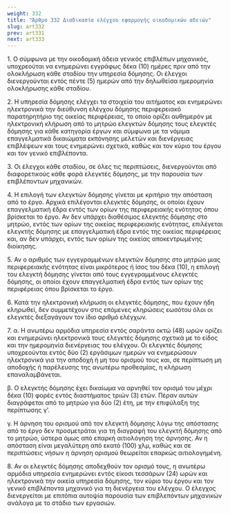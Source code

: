 ```yaml
---
weight: 332
title: "Άρθρο 332 Διαδικασία ελέγχου εφαρμογής οικοδομικών αδειών"
slug: art332
prev: art331
next: art333
---
```


1\. Ο σύμφωνα με την οικοδομική άδεια γενικός επιβλέπων μηχανικός, υποχρεούται να ενημερώνει εγγράφως δέκα (10) ημέρες πριν από την ολοκλήρωση κάθε σταδίου την υπηρεσία δόμησης. Οι έλεγχοι διενεργούνται εντός πέντε (5) ημερών από την δηλωθείσα ημερομηνία ολοκλήρωσης κάθε σταδίου.

2\. Η υπηρεσία δόμησης ελέγχει τα στοιχεία του αιτήματος και ενημερώνει ηλεκτρονικά την διεύθυνση ελέγχου δόμησης περιφερειακό παρατηρητήριο της οικείας περιφέρειας, το οποίο ορίζει αυθημερόν με ηλεκτρονική κλήρωση από το μητρώο ελεγκτών δόμησης τους ελεγκτές δόμησης για κάθε κατηγορία έργων και σύμφωνα με τα νόμιμα επαγγελματικά δικαιώματα εκπόνησης μελετών και διενέργειας επιβλέψεων και τους ενημερώνει σχετικά, καθώς και τον κύριο του έργου και τον γενικό επιβλέποντα.

3\. Οι έλεγχοι κάθε σταδίου, σε όλες τις περιπτώσεις, διενεργούνται από διαφορετικούς κάθε φορά ελεγκτές δόμησης, με την παρουσία των επιβλέποντων μηχανικών.

4\. Η επιλογή των ελεγκτών δόμησης γίνεται με κριτήριο την απόσταση από το έργο. Αρχικά επιλέγονται ελεγκτές δόμησης, οι οποίοι έχουν επαγγελματική έδρα εντός των ορίων της περιφερειακής ενότητας όπου βρίσκεται το έργο. Αν δεν υπάρχει διαθέσιμος ελεγκτής δόμησης στο μητρώο, εντός των ορίων της οικείας περιφερειακής ενότητας, επιλέγεται ελεγκτής δόμησης με επαγγελματική έδρα εντός της οικείας περιφέρειας και, αν δεν υπάρχει, εντός των ορίων της οικείας αποκεντρωμένης διοίκησης.

5\. Αν ο αριθμός των εγγεγραμμένων ελεγκτών δόμησης στο μητρώο μιας περιφερειακής ενότητας είναι μικρότερος ή ίσος του δέκα (10), η επιλογή του ελεγκτή δόμησης γίνεται από τους εγγεγραμμένους ελεγκτές δόμησης, οι οποίοι έχουν επαγγελματική έδρα εντός των ορίων της περιφέρειας όπου βρίσκεται το έργο.

6\. Κατά την ηλεκτρονική κλήρωση οι ελεγκτές δόμησης, που έχουν ήδη κληρωθεί, δεν συμμετέχουν στις επόμενες κληρώσεις εωσότου όλοι οι ελεγκτές διεξαγάγουν τον ίδιο αριθμό ελέγχων.

7\. α. Η ανωτέρω αρμόδια υπηρεσία εντός σαράντα οκτώ (48) ωρών ορίζει και ενημερώνει ηλεκτρονικά τους ελεγκτές δόμησης σχετικά με το είδος και την ημερομηνία διενέργειας του ελέγχου. Οι ελεγκτές δόμησης υποχρεούνται εντός δύο (2) εργάσιμων ημερών να ενημερώσουν ηλεκτρονικά για την αποδοχή ή μη του ορισμού τους και, σε περίπτωση μη αποδοχής ή παρέλευσης της ανωτέρω προθεσμίας, η κλήρωση επαναλαμβάνεται.

β. Ο ελεγκτής δόμησης έχει δικαίωμα να αρνηθεί τον ορισμό του μέχρι δέκα (10) φορές εντός διαστήματος τριών (3) ετών. Πέραν αυτών διαγράφεται από το μητρώο για δύο (2) έτη, με την επιφύλαξη της περίπτωσης γ'.

γ. Η άρνηση του ορισμού από τον ελεγκτή δόμησης λόγω της απόστασης από το έργο δεν προσμετράται για τη διαγραφή του ελεγκτή δόμησης από το μητρώο, ύστερα όμως από επαρκή αιτιολόγηση της άρνησης. Αν η απόσταση είναι μεγαλύτερη από εκατό (100) χλμ, καθώς και σε περιπτώσεις νήσων η άρνηση ορισμού θεωρείται επαρκώς αιτιολογημένη.

8\. Αν οι ελεγκτές δόμησης αποδεχθούν τον ορισμό τους, η ανωτέρω αρμόδια υπηρεσία ενημερώνει εντός είκοσι τεσσάρων (24) ωρών και ηλεκτρονικά την οικεία υπηρεσία δόμησης, τον κύριο του έργου και τον γενικό επιβλέποντα μηχανικό για τη διενέργεια του ελέγχου. Ο έλεγχος διενεργείται με επιτόπια αυτοψία παρουσία των επιβλεπόντων μηχανικών ανάλογα με το στάδιο των εργασιών.


